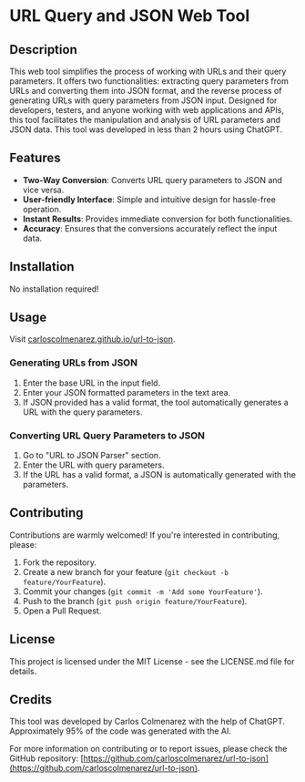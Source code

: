 # URL Query and JSON Web Tool

## Description
This web tool simplifies the process of working with URLs and their query parameters. It offers two functionalities: extracting query parameters from URLs and converting them into JSON format, and the reverse process of generating URLs with query parameters from JSON input. Designed for developers, testers, and anyone working with web applications and APIs, this tool facilitates the manipulation and analysis of URL parameters and JSON data.
This tool was developed in less than 2 hours using ChatGPT.

## Features
- **Two-Way Conversion**: Converts URL query parameters to JSON and vice versa.
- **User-friendly Interface**: Simple and intuitive design for hassle-free operation.
- **Instant Results**: Provides immediate conversion for both functionalities.
- **Accuracy**: Ensures that the conversions accurately reflect the input data.

## Installation
No installation required!

## Usage
Visit [carloscolmenarez.github.io/url-to-json](https://carloscolmenarez.github.io/url-to-json/).

### Generating URLs from JSON
1. Enter the base URL in the input field.
2. Enter your JSON formatted parameters in the text area.
3. If JSON provided has a valid format, the tool automatically generates a URL with the query parameters.

### Converting URL Query Parameters to JSON
1. Go to "URL to JSON Parser" section.
2. Enter the URL with query parameters.
3. If the URL has a valid format, a JSON is automatically generated with the parameters.

## Contributing
Contributions are warmly welcomed! If you're interested in contributing, please:

1. Fork the repository.
2. Create a new branch for your feature (`git checkout -b feature/YourFeature`).
3. Commit your changes (`git commit -m 'Add some YourFeature'`).
4. Push to the branch (`git push origin feature/YourFeature`).
5. Open a Pull Request.

## License
This project is licensed under the MIT License - see the LICENSE.md file for details.

## Credits
This tool was developed by Carlos Colmenarez with the help of ChatGPT. Approximately 95% of the code was generated with the AI.

For more information on contributing or to report issues, please check the GitHub repository: [https://github.com/carloscolmenarez/url-to-json](https://github.com/carloscolmenarez/url-to-json).

